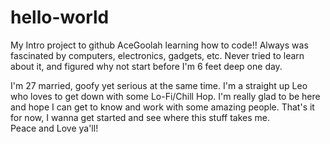 # hello-world
My Intro project to github
AceGoolah learning how to code!! Always was fascinated by computers, electronics, gadgets, etc.  Never tried to learn about it, and figured why not start before I'm 6 feet deep one day.

I'm 27 married, goofy yet serious at the same time.  I'm a straight up Leo who loves to get down with some Lo-Fi/Chill Hop. I'm really glad to be here and hope I can get to know and work with some amazing people. 
That's it for now, I wanna get started and see where this stuff takes me.  
Peace and Love ya'll!
